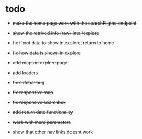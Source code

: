 # todo

- ~~make the home page work with the searchFligths endpoint~~
- ~~show the retrived info (raw) into /explore~~

- ~~fix if not data to show in explore, return to home~~
- ~~fix how data is shown in explore~~

- ~~add maps in explore page~~

- ~~add loaders~~
- ~~fix sidebar bug~~

- ~~fix responsive map~~
- ~~fix responsive searchbox~~

- ~~add return date functionality~~
- ~~work with more parameters~~
- show that other nav links doesnt work